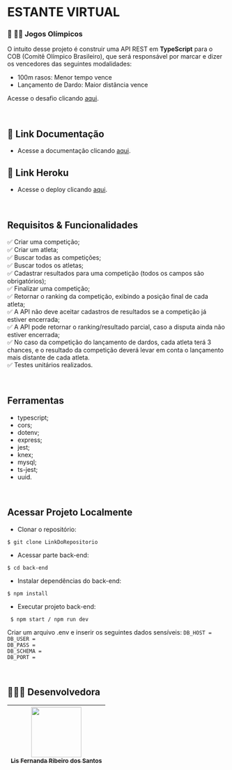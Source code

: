 # ESTANTE VIRTUAL 
### :dart: :running_woman: Jogos Olímpicos 
O intuito desse projeto é construir uma API REST em **TypeScript** para o COB (Comitê Olímpico Brasileiro), que será responsável por marcar e dizer os vencedores das seguintes modalidades:

- 100m rasos: Menor tempo vence
- Lançamento de Dardo: Maior distância vence

Acesse o desafio clicando [aqui](https://github.com/estantevirtual/teste_ev).

<br>

## 🔗 Link Documentação
 - Acesse a documentação clicando [aqui](https://documenter.getpostman.com/view/20352183/VUjLJS4p).
 
## 🔗 Link Heroku
- Acesse o deploy clicando [aqui](https://shaw-estante-virtual.herokuapp.com/).

<br>

## Requisitos & Funcionalidades
✅ Criar uma competição; <br>
✅ Criar um atleta; <br>
✅ Buscar todas as competições; <br>
✅ Buscar todos os atletas; <br>
✅ Cadastrar resultados para uma competição (todos os campos são obrigatórios); <br>
✅ Finalizar uma competição; <br>
✅ Retornar o ranking da competição, exibindo a posição final de cada atleta; <br>
✅ A API não deve aceitar cadastros de resultados se a competição já estiver encerrada; <br>
✅ A API pode retornar o ranking/resultado parcial, caso a disputa ainda não estiver encerrada; <br>
✅ No caso da competição do lançamento de dardos, cada atleta terá 3 chances, e o resultado da competição deverá levar em conta o lançamento mais distante de cada atleta. <br>
✅ Testes unitários realizados. 

<br>

## Ferramentas
- typescript;
- cors;
- dotenv;
- express;
- jest;
- knex;
- mysql;
- ts-jest;
- uuid.

<br>

## Acessar Projeto Localmente

- Clonar o repositório:
```
$ git clone LinkDoRepositorio
```

- Acessar parte back-end:
```
$ cd back-end
```

- Instalar dependências do back-end:
```
$ npm install
```

- Executar projeto back-end:
```
 $ npm start / npm run dev
 ```

 Criar um arquivo .env e inserir os seguintes dados sensíveis: 
 ```DB_HOST = ``` <br>
 ```DB_USER = ``` <br>
``` DB_PASS = ``` <br>
 ```DB_SCHEMA = ``` <br>
``` DB_PORT = ``` 

<br>

## 👩🏻‍💻 Desenvolvedora
[<img src="https://avatars.githubusercontent.com/u/99182969?v=4" width=115><br><sub>Lis Fernanda Ribeiro dos Santos</sub>](https://github.com/lisfribeiro) |
| :---: |
